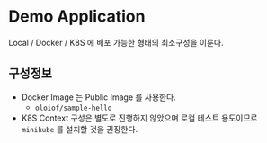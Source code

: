 # Demo Application

Local / Docker / K8S 에 배포 가능한 형태의 최소구성을 이룬다.

## 구성정보
 - Docker Image 는 Public Image 를 사용한다.
   - `oloiof/sample-hello`
 - K8S Context 구성은 별도로 진행하지 않았으며 로컬 테스트 용도이므로 `minikube` 를 설치할 것을 권장한다. 